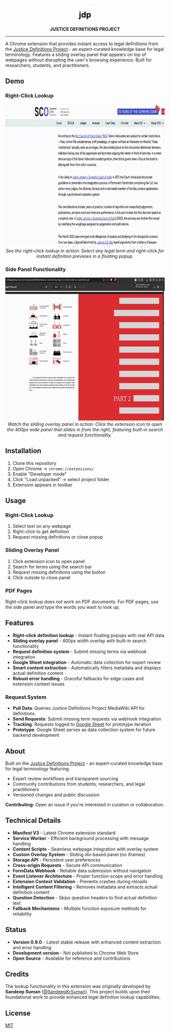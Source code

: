 <p align="center">
  <img src="assets/icon128.png" alt="Justice Definitions Project" width="64" height="64">
  <br>
  <strong>JUSTICE DEFINITIONS PROJECT</strong>
</p>

---

A Chrome extension that provides instant access to legal definitions from the [Justice Definitions Project](https://jdc-definitions.wikibase.wiki/wiki/The_Justice_Definitions_Project) - an expert-curated knowledge base for legal terminology. Features a sliding overlay panel that appears on top of webpages without disrupting the user's browsing experience. Built for researchers, students, and practitioners.

## Demo

### Right-Click Lookup
<p align="center">
  <img src="assets/jdp_demo.gif" alt="Justice Definitions Project Extension Demo" width="800" height="450">
  <br>
  <em>See the right-click lookup in action: Select any legal term and right-click for instant definition previews in a floating popup.</em>
</p>

### Side Panel Functionality
<p align="center">
  <img src="assets/jdp_demo3.gif" alt="Justice Definitions Project Side Panel Demo" width="800" height="450">
  <br>
  <em>Watch the sliding overlay panel in action: Click the extension icon to open the 400px wide panel that slides in from the right, featuring built-in search and request functionality.</em>
</p>

## Installation

1. Clone this repository
2. Open Chrome → `chrome://extensions/`
3. Enable "Developer mode"
4. Click "Load unpacked" → select project folder
5. Extension appears in toolbar

## Usage

### Right-Click Lookup
1. Select text on any webpage
2. Right-click to get definition
3. Request missing definitions or close popup

### Sliding Overlay Panel
1. Click extension icon to open panel
2. Search for terms using the search bar
3. Request missing definitions using the button
4. Click outside to close panel

### PDF Pages
Right-click lookup does not work on PDF documents. For PDF pages, use the side panel and type the words you want to look up.

## Features

- **Right-click definition lookup** - Instant floating popups with real API data
- **Sliding overlay panel** - 400px width overlay with built-in search functionality
- **Request definition system** - Submit missing terms via webhook integration
- **Google Sheet integration** - Automatic data collection for expert review
- **Smart content extraction** - Automatically filters metadata and displays actual definition content
- **Robust error handling** - Graceful fallbacks for edge cases and extension context issues

### Request System
- **Pull Data**: Queries Justice Definitions Project MediaWiki API for definitions
- **Send Requests**: Submit missing term requests via webhook integration
- **Tracking**: Requests logged to [Google Sheet](https://docs.google.com/spreadsheets/d/15mdKhoJuhdzpeSCL0STRLFI5umMaDF5CCf0D5qiWbOY/edit?usp=sharing) for prototype iteration
- **Prototype**: Google Sheet serves as data collection system for future backend development

## About

Built on the [Justice Definitions Project](https://jdc-definitions.wikibase.wiki/wiki/The_Justice_Definitions_Project) - an expert-curated knowledge base for legal terminology featuring:
- Expert review workflows and transparent sourcing
- Community contributions from students, researchers, and legal practitioners
- Versioned changes and public discussion

**Contributing:** Open an issue if you're interested in curation or collaboration.

## Technical Details

- **Manifest V3** - Latest Chrome extension standard
- **Service Worker** - Efficient background processing with message handling
- **Content Scripts** - Seamless webpage integration with overlay system
- **Custom Overlay System** - Sliding div-based panel (no iframes)
- **Storage API** - Persistent user preferences
- **Cross-origin Requests** - Secure API communication
- **FormData Webhook** - Reliable data submission without navigation
- **Event Listener Architecture** - Proper function scope and error handling
- **Extension Context Validation** - Prevents crashes during reloads
- **Intelligent Content Filtering** - Removes metadata and extracts actual definition content
- **Question Detection** - Skips question headers to find actual definition text
- **Fallback Mechanisms** - Multiple function exposure methods for reliability

## Status

- **Version 0.9.0** - Latest stable release with enhanced content extraction and error handling
- **Development version** - Not published to Chrome Web Store
- **Open Source** - Available for reference and contributions

## Credits

The lookup functionality in this extension was originally developed by **Sandeep Suman** ([@SandeepKrSuman](https://github.com/SandeepKrSuman)). This project builds upon their foundational work to provide enhanced legal definition lookup capabilities.

## License

[MIT](LICENSE)